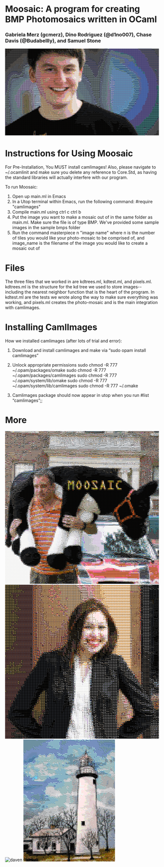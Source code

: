 # Moosaic: A program for creating BMP Photomosaics written in OCaml 
### Gabriela Merz (gcmerz), Dino Rodriguez (@d1no007), Chase Davis (@Budabellly), and Samuel Stone 
![rob](mosaics/outoutrob.bmp)

# Instructions for Using Moosaic 
For Pre-Installation, You MUST install camlimages! Also, please navigate to ~/.ocamlinit and make sure you delete any reference to Core.Std, as having the standard libraries will actually interfere with our program.

To run Moosaic: 

1. Open up main.ml in Emacs
2. In a Utop terminal within Emacs, run the following command: #require "camlimages"
3. Compile main.ml using ctrl c ctrl b
4. Put the image you want to make a mosaic out of in the same folder as main.ml. Make sure the file is of type BMP. We've provided some sample images in the sample bmps folder
5. Run the command masterpiece n "image name" where n is the number of tiles you would like your photo-mosaic to be comprised of, and image_name is the filename of the image you would like to create a mosaic out of 


# Files

The three files that we worked in are kdtrees.ml, kdtest.ml, and pixels.ml. kdtrees.ml is the structure for the kd tree we used to store images--including the nearest neighbor function that is the heart of the program. In kdtest.ml are the tests we wrote along the way to make sure everything was working, and pixels.ml creates the photo-mosaic and is the main integration with camlimages. 

# Installing CamlImages 
How we installed camlimages (after lots of trial and error): 

1. Download and install camlimages and make via “sudo opam install camlimages”

2. Unlock appropriate permissions
sudo chmod -R 777 ~/.opam/packages/omake
sudo chmod -R 777 ~/.opam/packages/camlimages
sudo chmod -R 777 ~/.opam/system/lib/omake
sudo chmod -R 777 ~/.opam/system/lib/camlimages
sudo chmod -R 777 ~/.omake

3. Camlimages package should now appear in utop when you run #list “camlimages”;;

# More 
![greg](mosaics/outoutgregmoosaic.bmp)
![allison](mosaics/outoutallison.bmp)
![daven](mosaics/outoutdavdaddyy.bmp)
![lighthouse](mosaics/outoutl.bmp)

